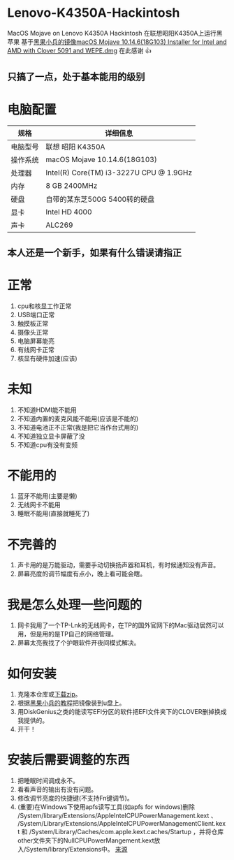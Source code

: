 # Lenovo-K4350A-Hackintosh

MacOS Mojave on Lenovo K4350A Hackintosh
在联想昭阳K4350A上运行黑苹果
基于[黑果小兵的镜像macOS Mojave 10.14.6(18G103) Installer for Intel and AMD with Clover 5091 and WEPE.dmg](https://mirrors.dtops.cc/iso/MacOS/daliansky_macos/10.14/)
在此感谢 👍

## 只搞了一点，处于基本能用的级别

# 电脑配置

|规格|详细信息|
|---|---|
|电脑型号|联想 昭阳 K4350A|
|操作系统|macOS Mojave 10.14.6(18G103)|
|处理器|Intel(R) Core(TM) i3-3227U CPU @ 1.9GHz|
|内存|8 GB  2400MHz|
|硬盘|自带的某东芝500G 5400转的硬盘|
|显卡|Intel HD 4000|
|声卡|ALC269|

## 本人还是一个新手，如果有什么错误请指正

# 正常
1. cpu和核显工作正常
2. USB端口正常
3. 触摸板正常
4. 摄像头正常
5. 电脑屏幕能亮 
6. 有线网卡正常
7. 核显有硬件加速(应该)
# 未知
1. 不知道HDMI能不能用
2. 不知道内置的麦克风能不能用(应该是不能的)
3. 不知道电池正不正常(我是把它当作台式用的)
4. 不知道独立显卡屏蔽了没
5. 不知道cpu有没有变频
# 不能用的
1. 蓝牙不能用(主要是懒)
2. 无线网卡不能用
3. 睡眠不能用(直接就睡死了)
# 不完善的
1. 声卡用的是万能驱动，需要手动切换扬声器和耳机，有时候通知没有声音。
2. 屏幕亮度的调节幅度有点小，晚上看可能会瞎。

# 我是怎么处理一些问题的
1. 网卡我用了一个TP-Lnk的无线网卡，在TP的国外官网下的Mac驱动居然可以用，但是用的是TP自己的网络管理。
2. 屏幕太亮我找了个护眼软件开夜间模式解决。

# 如何安装
1. 克隆本仓库或[下载zip](https://github.com/huangshi10492/Lenovo-K4350A-Hackintosh/archive/master.zip)。
2. 根据[黑果小兵的教程](https://blog.daliansky.net/macOS-Mojave-10.14.6-18G87-Release-version-with-Clover-5033-original-image.html)把镜像装到u盘上。
3. 用DiskGenius之类的能读写EFI分区的软件把EFI文件夹下的CLOVER删掉换成我提供的。
4. 开干！

# 安装后需要调整的东西
1. 把睡眠时间调成永不。
2. 看看声音的输出有没有问题。
3. 修改调节亮度的快捷键(不支持Fn键调节)。
4. (重要)在Windows下使用apfs读写工具(如apfs for windows)删除 /System/library/Extensions/AppleIntelCPUPowerManagement.kext 、 /System/Library/Extensions/AppleIntelCPUPowerManagementClient.kext 和 /System/Library/Caches/com.apple.kext.caches/Startup ，并将仓库other文件夹下的NullCPUPowerMangement.kext放入/System/library/Extensions中。 [来源](https://blog.csdn.net/u010372981/article/details/81714524)
